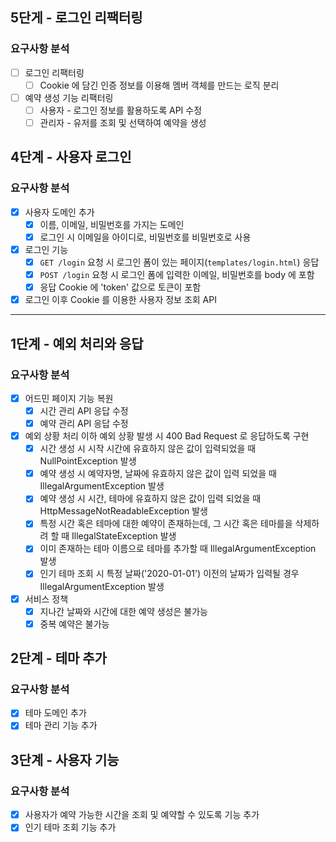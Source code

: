 ## 5단게 - 로그인 리팩터링

### 요구사항 분석

- [ ] 로그인 리팩터링
  - [ ] Cookie 에 담긴 인증 정보를 이용해 멤버 객체를 만드는 로직 분리
- [ ] 예약 생성 기능 리팩터링
  - [ ] 사용자 - 로그인 정보를 활용하도록 API 수정
  - [ ] 관리자 - 유저를 조회 및 선택하여 예약을 생성

## 4단계 - 사용자 로그인

### 요구사항 분석

- [x] 사용자 도메인 추가
  - [x] 이름, 이메일, 비밀번호를 가지는 도메인
  - [x] 로그인 시 이메일을 아이디로, 비밀번호를 비밀번호로 사용
- [x] 로그인 기능
  - [x] `GET /login` 요청 시 로그인 폼이 있는 페이지(`templates/login.html`) 응답
  - [x] `POST /login` 요청 시 로그인 폼에 입력한 이메일, 비밀번호를 body 에 포함
  - [x] 응답 Cookie 에 'token' 값으로 토큰이 포함
- [x] 로그인 이후 Cookie 를 이용한 사용자 정보 조회 API

---

## 1단계 - 예외 처리와 응답

### 요구사항 분석

- [x] 어드민 페이지 기능 복원
  - [x] 시간 관리 API 응답 수정
  - [x] 예약 관리 API 응답 수정

- [x] 예외 상황 처리
  이하 예외 상황 발생 시 400 Bad Request 로 응답하도록 구현
  - [x] 시간 생성 시 시작 시간에 유효하지 않은 값이 입력되었을 때 NullPointException 발생
  - [x] 예약 생성 시 예약자명, 날짜에 유효하지 않은 값이 입력 되었을 때 IllegalArgumentException 발생
  - [x] 예약 생성 시 시간, 테마에 유효하지 않은 값이 입력 되었을 때 HttpMessageNotReadableException 발생
  - [x] 특정 시간 혹은 테마에 대한 예약이 존재하는데, 그 시간 혹은 테마를을 삭제하려 할 때 IllegalStateException 발생
  - [x] 이미 존재하는 테마 이름으로 테마를 추가할 때 IllegalArgumentException 발생
  - [x] 인기 테마 조회 시 특정 날짜('2020-01-01') 이전의 날짜가 입력될 경우 IllegalArgumentException 발생

- [x] 서비스 정책
  - [x] 지나간 날짜와 시간에 대한 예약 생성은 불가능
  - [x] 중복 예약은 불가능

## 2단계 - 테마 추가

### 요구사항 분석

- [x] 테마 도메인 추가
- [x] 테마 관리 기능 추가

## 3단계 - 사용자 기능

### 요구사항 분석

- [x] 사용자가 예약 가능한 시간을 조회 및 예약할 수 있도록 기능 추가
- [x] 인기 테마 조회 기능 추가
